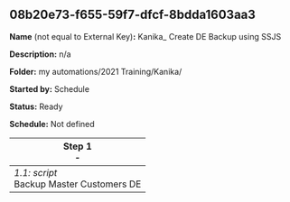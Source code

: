 ## 08b20e73-f655-59f7-dfcf-8bdda1603aa3

**Name** (not equal to External Key)**:** Kanika_ Create DE Backup using SSJS

**Description:** n/a

**Folder:** my automations/2021 Training/Kanika/

**Started by:** Schedule

**Status:** Ready

**Schedule:** Not defined

| Step 1<br>_-_ |
| --- |
| _1.1: script_<br>Backup Master Customers DE |
